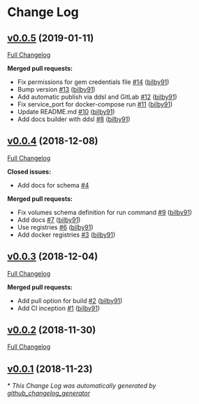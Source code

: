 # Change Log

## [v0.0.5](https://github.com/bilby91/ddsl/tree/v0.0.5) (2019-01-11)
[Full Changelog](https://github.com/bilby91/ddsl/compare/v0.0.4...v0.0.5)

**Merged pull requests:**

- Fix permissions for gem credentials file [\#14](https://github.com/bilby91/ddsl/pull/14) ([bilby91](https://github.com/bilby91))
- Bump version [\#13](https://github.com/bilby91/ddsl/pull/13) ([bilby91](https://github.com/bilby91))
- Add automatic publish via ddsl and GitLab [\#12](https://github.com/bilby91/ddsl/pull/12) ([bilby91](https://github.com/bilby91))
- Fix service\_port for docker-compose run [\#11](https://github.com/bilby91/ddsl/pull/11) ([bilby91](https://github.com/bilby91))
- Update README.md [\#10](https://github.com/bilby91/ddsl/pull/10) ([bilby91](https://github.com/bilby91))
- Add docs builder with ddsl [\#8](https://github.com/bilby91/ddsl/pull/8) ([bilby91](https://github.com/bilby91))

## [v0.0.4](https://github.com/bilby91/ddsl/tree/v0.0.4) (2018-12-08)
[Full Changelog](https://github.com/bilby91/ddsl/compare/v0.0.3...v0.0.4)

**Closed issues:**

- Add docs for schema [\#4](https://github.com/bilby91/ddsl/issues/4)

**Merged pull requests:**

- Fix volumes schema definition for run command [\#9](https://github.com/bilby91/ddsl/pull/9) ([bilby91](https://github.com/bilby91))
- Add docs [\#7](https://github.com/bilby91/ddsl/pull/7) ([bilby91](https://github.com/bilby91))
- Use registries [\#6](https://github.com/bilby91/ddsl/pull/6) ([bilby91](https://github.com/bilby91))
- Add docker registries [\#3](https://github.com/bilby91/ddsl/pull/3) ([bilby91](https://github.com/bilby91))

## [v0.0.3](https://github.com/bilby91/ddsl/tree/v0.0.3) (2018-12-04)
[Full Changelog](https://github.com/bilby91/ddsl/compare/v0.0.2...v0.0.3)

**Merged pull requests:**

- Add pull option for build [\#2](https://github.com/bilby91/ddsl/pull/2) ([bilby91](https://github.com/bilby91))
- Add CI inception [\#1](https://github.com/bilby91/ddsl/pull/1) ([bilby91](https://github.com/bilby91))

## [v0.0.2](https://github.com/bilby91/ddsl/tree/v0.0.2) (2018-11-30)
[Full Changelog](https://github.com/bilby91/ddsl/compare/v0.0.1...v0.0.2)

## [v0.0.1](https://github.com/bilby91/ddsl/tree/v0.0.1) (2018-11-23)


\* *This Change Log was automatically generated by [github_changelog_generator](https://github.com/skywinder/Github-Changelog-Generator)*